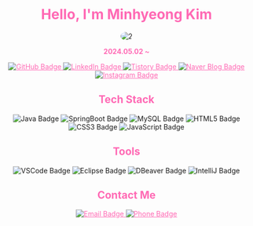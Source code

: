 <!DOCTYPE html>
<html lang="en">
<head>
  <meta charset="UTF-8">
  <meta name="viewport" content="width=device-width, initial-scale=1.0">
</head>
<body>
  <h1 align="center" style="color: #ff69b4;">Hello, I'm Minhyeong Kim</h1>

  <p align="center">
    <img src="https://i.ibb.co/Z1HprSv/2.jpg" alt="2" border="0"" alt="2" border="0"" alt="Profile Picture" style="border-radius: 50%;">
  </p>

  <p align="center" style="color: #ff69b4;">
    <b>2024.05.02 ~</b>
  </p>

  <p align="center">
    <a href="https://github.com/MinhyeongKim0412" style="color: #ff69b4;">
      <img class="badge" src="https://img.shields.io/badge/GitHub-181717?style=for-the-badge&logo=github&logoColor=white" alt="GitHub Badge">
    </a>
    <a href="https://linkedin.com/in/민형-김-814b1a309/" style="color: #ff69b4;">
      <img class="badge" src="https://img.shields.io/badge/LinkedIn-0A66C2?style=for-the-badge&logo=linkedin&logoColor=white" alt="LinkedIn Badge">
    </a>
    <a href="https://your-tistory-blog.tistory.com" style="color: #ff69b4;">
      <img class="badge" src="https://img.shields.io/badge/Tistory-000000?style=for-the-badge&logo=tistory&logoColor=white" alt="Tistory Badge">
    </a>
    <a href="https://blog.naver.com/your-naver-blog" style="color: #ff69b4;">
      <img class="badge" src="https://img.shields.io/badge/NaverBlog-03C75A?style=for-the-badge&logo=naver&logoColor=white" alt="Naver Blog Badge">
    </a>
    <a href="https://www.instagram.com/078n40?igsh=OHpkOWF6bm5xbDJj" style="color: #ff69b4;">
      <img class="badge" src="https://img.shields.io/badge/Instagram-E4405F?style=for-the-badge&logo=instagram&logoColor=white" alt="Instagram Badge">
    </a>
  </p>

  <h2 align="center" style="color: #ff69b4;">Tech Stack</h2>
  <p align="center">
    <img class="badge" src="https://img.shields.io/badge/Java-007396?style=for-the-badge&logo=java&logoColor=white" alt="Java Badge">
    <img class="badge" src="https://img.shields.io/badge/SpringBoot-6DB33F?style=for-the-badge&logo=springboot&logoColor=white" alt="SpringBoot Badge">
    <img class="badge" src="https://img.shields.io/badge/MySQL-4479A1?style=for-the-badge&logo=mysql&logoColor=white" alt="MySQL Badge">
    <img class="badge" src="https://img.shields.io/badge/HTML5-E34F26?style=for-the-badge&logo=html5&logoColor=white" alt="HTML5 Badge">
    <img class="badge" src="https://img.shields.io/badge/CSS3-1572B6?style=for-the-badge&logo=css3&logoColor=white" alt="CSS3 Badge">
    <img class="badge" src="https://img.shields.io/badge/JavaScript-F7DF1E?style=for-the-badge&logo=javascript&logoColor=black" alt="JavaScript Badge">
  </p>

  <h2 align="center" style="color: #ff69b4;">Tools</h2>
  <p align="center">
    <img class="badge" src="https://img.shields.io/badge/VSCode-007ACC?style=for-the-badge&logo=visual-studio-code&logoColor=white" alt="VSCode Badge">
    <img class="badge" src="https://img.shields.io/badge/Eclipse-2C2255?style=for-the-badge&logo=eclipse&logoColor=white" alt="Eclipse Badge">
    <img class="badge" src="https://img.shields.io/badge/DBeaver-1E8CBE?style=for-the-badge&logo=dbeaver&logoColor=white" alt="DBeaver Badge">
    <img class="badge" src="https://img.shields.io/badge/IntelliJ-000000?style=for-the-badge&logo=intellij-idea&logoColor=white" alt="IntelliJ Badge">
  </p>

  <h2 align="center" style="color: #ff69b4;">Contact Me</h2>
  <p align="center">
    <a href="mailto:kimminhyeong9804@gmail.com" style="color: #ff69b4;">
      <img class="badge" src="https://img.shields.io/badge/Email-D14836?style=for-the-badge&logo=gmail&logoColor=white" alt="Email Badge">
    </a>
    <a href="tel:+82 1098489804" style="color: #ff69b4;">
      <img class="badge" src="https://img.shields.io/badge/Phone-25D366?style=for-the-badge&logo=whatsapp&logoColor=white" alt="Phone Badge">
    </a>
  </p>
</body>
</html>
